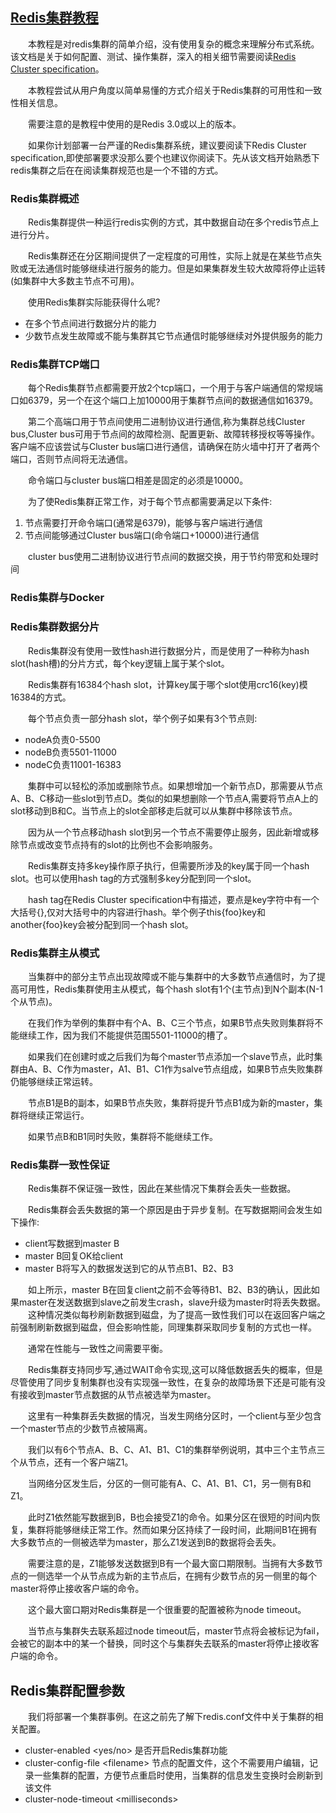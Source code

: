 [Redis集群教程](https://redis.io/topics/cluster-tutorial)
---
&emsp;&emsp;本教程是对redis集群的简单介绍，没有使用复杂的概念来理解分布式系统。该文档是关于如何配置、测试、操作集群，深入的相关细节需要阅读[Redis Cluster specification]()。

&emsp;&emsp;本教程尝试从用户角度以简单易懂的方式介绍关于Redis集群的可用性和一致性相关信息。

&emsp;&emsp;需要注意的是教程中使用的是Redis 3.0或以上的版本。

&emsp;&emsp;如果你计划部署一台严谨的Redis集群系统，建议要阅读下Redis Cluster specification,即使部署要求没那么要个也建议你阅读下。先从该文档开始熟悉下redis集群之后在在阅读集群规范也是一个不错的方式。

### Redis集群概述

&emsp;&emsp;Redis集群提供一种运行redis实例的方式，其中数据自动在多个redis节点上进行分片。

&emsp;&emsp;Redis集群还在分区期间提供了一定程度的可用性，实际上就是在某些节点失败或无法通信时能够继续进行服务的能力。但是如果集群发生较大故障将停止运转(如集群中大多数主节点不可用)。

&emsp;&emsp;使用Redis集群实际能获得什么呢?

* 在多个节点间进行数据分片的能力
* 少数节点发生故障或不能与集群其它节点通信时能够继续对外提供服务的能力

### Redis集群TCP端口

&emsp;&emsp;每个Redis集群节点都需要开放2个tcp端口，一个用于与客户端通信的常规端口如6379，另一个在这个端口上加10000用于集群节点间的数据通信如16379。

&emsp;&emsp;第二个高端口用于节点间使用二进制协议进行通信,称为集群总线Cluster bus,Cluster bus可用于节点间的故障检测、配置更新、故障转移授权等等操作。客户端不应该尝试与Cluster bus端口进行通信，请确保在防火墙中打开了者两个端口，否则节点间将无法通信。

&emsp;&emsp;命令端口与cluster bus端口相差是固定的必须是10000。

&emsp;&emsp;为了使Redis集群正常工作，对于每个节点都需要满足以下条件:

1. 节点需要打开命令端口(通常是6379)，能够与客户端进行通信
2. 节点间能够通过Cluster bus端口(命令端口+10000)进行通信

&emsp;&emsp;cluster bus使用二进制协议进行节点间的数据交换，用于节约带宽和处理时间

### Redis集群与Docker

### Redis集群数据分片

&emsp;&emsp;Redis集群没有使用一致性hash进行数据分片，而是使用了一种称为hash slot(hash槽)的分片方式，每个key逻辑上属于某个slot。

&emsp;&emsp;Redis集群有16384个hash slot，计算key属于哪个slot使用crc16(key)模16384的方式。

&emsp;&emsp;每个节点负责一部分hash slot，举个例子如果有3个节点则:

* nodeA负责0-5500
* nodeB负责5501-11000
* nodeC负责11001-16383

&emsp;&emsp;集群中可以轻松的添加或删除节点。如果想增加一个新节点D，那需要从节点A、B、C移动一些slot到节点D。类似的如果想删除一个节点A,需要将节点A上的slot移动到B和C。当节点上的slot全部移走后就可以从集群中移除该节点。

&emsp;&emsp;因为从一个节点移动hash slot到另一个节点不需要停止服务，因此新增或移除节点或改变节点持有的slot的比例也不会影响服务。

&emsp;&emsp;Redis集群支持多key操作原子执行，但需要所涉及的key属于同一个hash slot。也可以使用hash tag的方式强制多key分配到同一个slot。

&emsp;&emsp;hash tag在Redis Cluster specification中有描述，要点是key字符中有一个大括号{},仅对大括号中的内容进行hash。举个例子this{foo}key和another{foo}key会被分配到同一个hash slot。

### Redis集群主从模式

&emsp;&emsp;当集群中的部分主节点出现故障或不能与集群中的大多数节点通信时，为了提高可用性，Redis集群使用主从模式，每个hash slot有1个(主节点)到N个副本(N-1个从节点)。

&emsp;&emsp;在我们作为举例的集群中有个A、B、C三个节点，如果B节点失败则集群将不能继续工作，因为我们不能提供范围5501-11000的槽了。

&emsp;&emsp;如果我们在创建时或之后我们为每个master节点添加一个slave节点，此时集群由A、B、C作为master，A1、B1、C1作为salve节点组成，如果B节点失败集群仍能够继续正常运转。

&emsp;&emsp;节点B1是B的副本，如果B节点失败，集群将提升节点B1成为新的master，集群将继续正常运行。

&emsp;&emsp;如果节点B和B1同时失败，集群将不能继续工作。

### Redis集群一致性保证

&emsp;&emsp;Redis集群不保证强一致性，因此在某些情况下集群会丢失一些数据。

&emsp;&emsp;Redis集群会丢失数据的第一个原因是由于异步复制。在写数据期间会发生如下操作:

* client写数据到master B
* master B回复OK给client
* master B将写入的数据发送到它的从节点B1、B2、B3

&emsp;&emsp;如上所示，master B在回复client之前不会等待B1、B2、B3的确认，因此如果master在发送数据到slave之前发生crash，slave升级为master时将丢失数据。
&emsp;&emsp;这种情况类似每秒刷新数据到磁盘，为了提高一致性我们可以在返回客户端之前强制刷新数据到磁盘，但会影响性能，同理集群采取同步复制的方式也一样。

&emsp;&emsp;通常在性能与一致性之间需要平衡。

&emsp;&emsp;Redis集群支持同步写,通过WAIT命令实现,这可以降低数据丢失的概率，但是尽管使用了同步复制集群也没有实现强一致性，在复杂的故障场景下还是可能有没有接收到master节点数据的从节点被选举为master。

&emsp;&emsp;这里有一种集群丢失数据的情况，当发生网络分区时，一个client与至少包含一个master节点的少数节点被隔离。

&emsp;&emsp;我们以有6个节点A、B、C、A1、B1、C1的集群举例说明，其中三个主节点三个从节点，还有一个客户端Z1。

&emsp;&emsp;当网络分区发生后，分区的一侧可能有A、C、A1、B1、C1，另一侧有B和Z1。

&emsp;&emsp;此时Z1依然能写数据到B，B也会接受Z1的命令。如果分区在很短的时间内恢复，集群将能够继续正常工作。然而如果分区持续了一段时间，此期间B1在拥有大多数节点的一侧被选举为master，那么Z1发送到B的数据将会丢失。

&emsp;&emsp;需要注意的是，Z1能够发送数据到B有一个最大窗口期限制。当拥有大多数节点的一侧选举一个从节点成为新的主节点后，在拥有少数节点的另一侧里的每个master将停止接收客户端的命令。

&emsp;&emsp;这个最大窗口期对Redis集群是一个很重要的配置被称为node timeout。

&emsp;&emsp;当节点与集群失去联系超过node timeout后，master节点将会被标记为fail，会被它的副本中的某一个替换，同时这个与集群失去联系的master将停止接收客户端的命令。


## Redis集群配置参数

&emsp;&emsp;我们将部署一个集群事例。在这之前先了解下redis.conf文件中关于集群的相关配置。

* cluster-enabled \<yes/no> 是否开启Redis集群功能
* cluster-config-file \<filename> 节点的配置文件，这个不需要用户编辑，记录一些集群的配置，方便节点重启时使用，当集群的信息发生变换时会刷新到该文件
* cluster-node-timeout \<milliseconds>

















